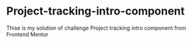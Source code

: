 # Project-tracking-intro-component
Thise is my solution of challenge Project tracking intro component from Frontend Mentor 
